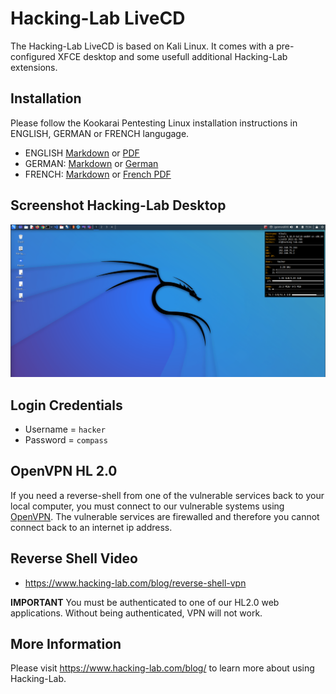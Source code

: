 # Hacking-Lab LiveCD
The Hacking-Lab LiveCD is based on Kali Linux. It comes with a pre-configured XFCE desktop and some usefull additional Hacking-Lab extensions. 

## Installation
Please follow the Kookarai Pentesting Linux installation instructions in ENGLISH, GERMAN or FRENCH langugage. 

* ENGLISH [Markdown](./guides/install-livecd-en.md) or [PDF](./guides/install-livecd-en.pdf)
* GERMAN: [Markdown](./guides/install-livecd-de.md) or [German](./guides/install-livecd-de.pdf) 
* FRENCH: [Markdown](./guides/install-livecd-fr.md) or [French PDF](./guides/install-livecd-fr.pdf)


## Screenshot Hacking-Lab Desktop
![Boot](./img/livecd.png)

## Login Credentials
* Username = `hacker`
* Password = `compass`



## OpenVPN HL 2.0
If you need a reverse-shell from one of the vulnerable services back to your local computer, you must connect to our vulnerable systems using [OpenVPN](https://github.com/Hacking-Lab/hl2-openvpn-ost.ch). The vulnerable services are firewalled and therefore you cannot connect back to an internet ip address. 

## Reverse Shell Video
* https://www.hacking-lab.com/blog/reverse-shell-vpn

**IMPORTANT** You must be authenticated to one of our HL2.0 web applications. Without being authenticated, VPN will not work. 

## More Information
Please visit https://www.hacking-lab.com/blog/ to learn more about using Hacking-Lab. 



